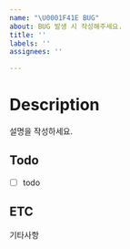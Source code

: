 ```yaml
---
name: "\U0001F41E BUG"
about: BUG 발생 시 작성해주세요.
title: ''
labels: ''
assignees: ''

---
```


# Description
설명을 작성하세요.


## Todo
- [ ]  todo


## ETC
기타사항
